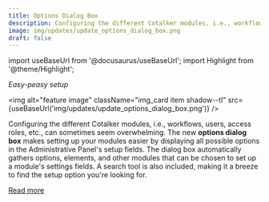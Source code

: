 ```yaml
---
title: Options Dialog Box
description: Configuring the different Cotalker modules, i.e., workflows, users, access roles, etc., can sometimes seem overwhelming. The new options dialog box makes setting up your modules easier by automatically displaying all possible options. 
image: img/updates/update_options_dialog_box.png
draft: false
---
```


import useBaseUrl from '@docusaurus/useBaseUrl'; 
import Highlight from '@theme/Highlight';

<div className="align-center">
<div className="card">
<div className="card__header">

<span className="hero__subtitle"><em>

Easy-peasy setup

</em></span>

</div>
<div className="card__image">

<img alt="feature image" className="img_card item shadow--tl" src={useBaseUrl('img/updates/update_options_dialog_box.png')} />
<br/>

</div>
<div className="card__body">

Configuring the different Cotalker modules, i.e., workflows, users, access roles, etc., can sometimes seem overwhelming. The new **options dialog box** makes setting up your modules easier by displaying all possible options in the Administrative Panel's setup fields. The dialog box automatically gathers options, elements, and other modules that can be chosen to set up a module's settings fields. A search tool is also included, making it a breeze to find the setup option you're looking for.


</div>
<div className="card__footer text-center align-padding-center">

<a className="button button--info button--block" href="/docs/documentation/admin/tips/list_options_menus">Read more</a>
<br/>

</div>
</div>
</div>
